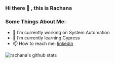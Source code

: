 ### Hi there 👋 , this is Rachana

<!-- <--
**RachanaHT/RachanaHT** is a ✨ _special_ ✨ repository because its `README.md` (this file) appears on your GitHub profile. -->

### Some Things About Me:

- 🔭 I’m currently working on System Automation
- 🌱 I’m currently learning Cypress
- 📫 How to reach me: [linkedin](https://www.linkedin.com/in/rachana-ht-846010169/)


<!-- --> 

![rachana's github stats](https://github-readme-stats.vercel.app/api?username=RachanaHT&show_icons=true&count_private=true&hide=issues,prs)
